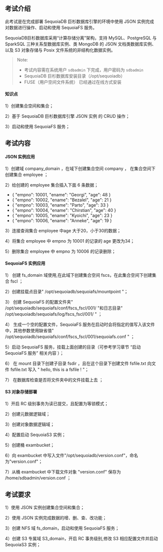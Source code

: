 ## 考试介绍

此考试是在完成部署 SequoiaDB 巨杉数据库引擎的环境中使用 JSON 实例完成对数据进行操作、启动和使用 SequoiaFS 服务。

SequoiaDB巨杉数据库采用“计算存储分离”架构，支持 MySQL、PostgreSQL 与 SparkSQL 三种关系型数据库实例、类 MongoDB 的 JSON 文档类数据库实例、以及 S3 对象存储与 Posix 文件系统的非结构化数据实例。

> Note:
> - 考试内容需在系统用户 `sdbadmin` 下完成，用户密码为 `sdbadmin`
> - SequoiaDB 巨杉数据库安装目录（/opt/sequoiadb）
> - FUSE（用户空间文件系统） 已经通过在线方式安装

#### 知识点

1）创建集合空间和集合；

2）基于 SequoiaDB 巨杉数据库引擎 JSON 实例 的 CRUD 操作；

3）启动和使用 SequoiaFS 服务；

## 考试内容

#### JSON 实例应用

1）创建域 company_domain ，在域下创建集合空间 company ， 在集合空间下创建集合 employee ；  

2）给创建的 employee 集合插入下面 6 条数据；  
   - { "empno": 10001, "ename": "Georgi", "age": 48 }  
   - { "empno": 10002, "ename": "Bezalel", "age": 21 }  
   - { "empno": 10003, "ename": "Parto", "age": 33 }  
   - { "empno": 10004, "ename": "Chirstian", "age": 40 }  
   - { "empno": 10005, "ename": "Kyoichi", "age": 23 }  
   - { "empno": 10006, "ename": "Anneke", "age": 19 }  

3）连接查询集合 employee 中age 大于20，小于30的数据；

4）将集合 employee 中 empno 为 10001 的记录的 age 更改为34；

5）删除集合 employee 中 empno 为 10006 的记录删除；

#### SequoiaFS 实例应用

1） 创建 fs_domain 域使用,在此域下创建集合空间 fscs，在此集合空间下创建集合 fscl ；

2）创建挂载点目录" /opt/sequoiadb/sequoiafs/mountpoint "；

3） 创建 SequoiaFS 的配置文件夹" /opt/sequoiadb/sequoiafs/conf/fscs_fscl/001/ "和日志目录" /opt/sequoiadb/sequoiafs/log/fscs_fscl/001/ " ；

4） 生成一个空的配置文件，SequoiaFS 服务在启动时会将指定的值写入该文件中，其他参数使用缺省值" /opt/sequoiadb/sequoiafs/conf/fscs_fscl/001/sequoiafs.conf " ；

5）启动 SequoiaFS 服务，挂载上面创建的目录（可参考学习章节 “启动 SequoiaFS 服务” 相关内容 ）；

6） 在 mount 目录下创建子目录 fsdir ，且在这个目录下创建文件 fsfile.txt 向文件 fsfile.txt 写入 " hello, this is a fsfile ! "；

7） 在数据库检查是否将文件夹中的文件挂载上去 ；

#### S3 对象存储部署

1）开启 RC 级别事务为读已提交，且配置为等锁模式；

2）创建元数据逻辑域；

3）创建对象数据逻辑域；

4）配置启动 SequoiaS3 实例；

5）创建桶 exambucket；

6）向 exambucket 中写入文件"/opt/sequoiadb/version.conf"，命名为"version.conf"；

7）从桶 exambucket 中下载文件对象 "version.conf" 保存为 /home/sdbadmin/version.conf ；


## 考试要求

1）使用 JSON 实例创建集合空间和集合；

2）使用 JSON 实例完成数据的增、删、查、改功能；

3）创建 NFS 域 fs_domain，启动和使用 SequoiaFS 服务；

4）创建 S3 专属域 S3_domain，开启 RC 事务级别,修改 S3 相应配置文件并启动 SequoiaS3 实例；

<!--    JSON代码  
、
1）登陆操作系统用户 sdbadmin；

```shell
su - sdbadmin
```
>Note:
>
>用户 sdbadmin 的密码为`sdbadmin`

2）创建 SequoiaDB 逻辑域、集合空间和集合；

```javascript
sdb 'var db = new Sdb ( "localhost", 11810 ) ;'
sdb 'db.createDomain ( "company_domain", ["group1", "group2", "group3"], { AutoSplit : true } ) ;'

sdb 'db.createCS ( "company", { Domain: "company_domain" } ) ;'

sdb 'db.company.createCL ( "employee", { "ShardingKey" : { "id" : 1 } , "ShardingType" : "hash" , "ReplSize" : -1 , "Compressed" : true , "CompressionType" : "lzw" , "AutoSplit" : true , "EnsureShardingIndex" : false } ) ;'

```

3) 插入数据

sdb 'db.company.employee.insert([{ "empno" : 10001 , "ename" : "Georgi" , "age" : 48 }, { "empno" : 10002 , "ename" : "Bezalel" , "age" : 21 }, { "empno" : 10003 , "ename" : "Parto" , "age" : 33 }, { "empno" : 10004 , "ename" : "Chirstian" , "age" : 40 }, { "empno" : 10005 , "ename" : "Kyoichi" , "age" : 23 }, { "empno" : 10006 , "ename" : "Anneke" , "age" : 19 }])' 

4) 连接查询
sdb 'db.company.employee.find({age:{$lt:30,$gt:20}})'

5) 修改删除数据

sdb 'db.company.employee.find({empno:10001})'
sdb 'db.company.employee.update({$set:{age:34}},{empno:10001})'
sdb 'db.company.employee.remove({empno:10006})'

-->


<!-- NFS代码

1）创建专属域和对应集合

sdb 'var db = new Sdb ( "localhost", 11810 ) ;'

sdb 'db.createDomain ( "fs_domain", ["group1", "group2", "group3"], { AutoSplit : true } ) ;'

sdb 'db.createCS ( "fscs", { Domain: "fs_domain" } ) ;'

sdb 'db.fscs.createCL ( "fscl") ;'

2）创建挂载点和配置目录

mkdir -p /opt/sequoiadb/sequoiafs/mountpoint
mkdir -p /opt/sequoiadb/sequoiafs/conf/fscs_fscl/001/
mkdir -p /opt/sequoiadb/sequoiafs/log/fscs_fscl/001/ 
touch /opt/sequoiadb/sequoiafs/conf/fscs_fscl/001/sequoiafs.conf

3) 进行挂载

sequoiafs /opt/sequoiadb/sequoiafs/mountpoint -i localhost:11810 -l fscs.fscl --autocreate -c /opt/sequoiadb/sequoiafs/conf/fscs_fscl/001/ --diagpath  /opt/sequoiadb/sequoiafs/log/fscs_fscl/001/ -o big_writes -o max_write=131072 -o max_read=131072

4）查看挂载后集合信息

sdb 'db.list(4)'|grep sequoiafs

5) 进行文件写入

chmod 750 /opt/sequoiadb/sequoiafs/mountpoint
cd /opt/sequoiadb/sequoiafs/mountpoint/
mkdir fsdir
touch fsfile.txt
echo 'hello, this is a fsfile ! ' >> fsfile.txt

6) 查看是否挂载文件成功
sdb 'db.fscs.fscl.listLobs()'
-->

<!-- S3 代码

cd /opt/sequoiadb/tools/sequoias3

1) 开启RC级别事务；
sdb 'var db = new Sdb( "localhost", 11810 )'
sdb 'db.updateConf( { transactionon:true, transisolation:1, translockwait:true} )'

2) 配置 S3 配置文件；
cat >> config/application.properties <<EOF
server.port=8002
sdbs3.sequoiadb.url=sequoiadb://sdbserver1:11810
sdbs3.sequoiadb.meta.domain=S3_domain
EOF

3）创建S3指定域

sdb 'db.createDomain ("S3_domain", ["group1", "group2", "group3"], { AutoSplit : true } ) ;'

4) 启动SequoiaS3；
 ./sequoias3.sh start

5) 检测脚本；

/opt/sequoiadb/bin/sdb 'db = new Sdb()'
/opt/sequoiadb/bin/sdb 'db.snapshot(13,{},{translockwait:""})'|grep TRUE

ps -ef |grep -v grep |grep sequoias3

/opt/sequoiadb/bin/sdb 'db = new Sdb("localhost", 11810)';

/opt/sequoiadb/bin/sdb 'db.list(4)'|grep S3|wc -l |awk '{if($1 == 12) {print "Y"} else {print "N"}}' | grep Y

-->
